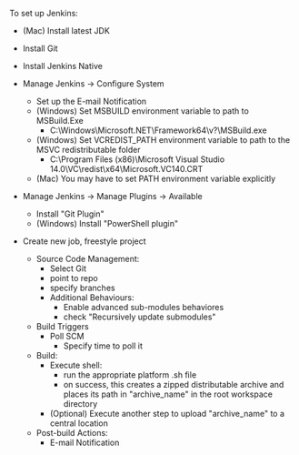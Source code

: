 To set up Jenkins:

- (Mac) Install latest JDK
- Install Git
- Install Jenkins Native
- Manage Jenkins -> Configure System
  - Set up the E-mail Notification
  - (Windows) Set MSBUILD environment variable to path to MSBuild.Exe
    - C:\Windows\Microsoft.NET\Framework64\v?\MSBuild.exe
  - (Windows) Set VCREDIST_PATH environment variable to path to the MSVC redistributable folder
    - C:\Program Files (x86)\Microsoft Visual Studio 14.0\VC\redist\x64\Microsoft.VC140.CRT
  - (Mac) You may have to set PATH environment variable explicitly 
- Manage Jenkins -> Manage Plugins -> Available
  - Install "Git Plugin"
  - (Windows) Install "PowerShell plugin"

- Create new job, freestyle project
  - Source Code Management:
    - Select Git
    - point to repo
    - specify branches
    - Additional Behaviours: 
      - Enable advanced sub-modules behaviores
      - check "Recursively update submodules"
  - Build Triggers
    - Poll SCM
      - Specify time to poll it
  - Build:
    - Execute shell:
      - run the appropriate platform .sh file
      - on success, this creates a zipped distributable archive and places its path in "archive_name"
        in the root workspace directory
    - (Optional) Execute another step to upload "archive_name" to a central location
  - Post-build Actions:
    - E-mail Notification
